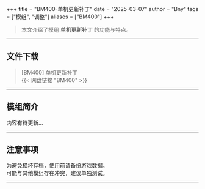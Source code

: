 +++
title = "BM400-单机更新补丁"
date = "2025-03-07"
author = "Bny"
tags = ["模组", "调整"]
aliases = ["BM400"]
+++

> 本文介绍了模组 **单机更新补丁** 的功能与特点。

---

## 文件下载

> [BM400] 单机更新补丁  
{{< 网盘链接 "BM400" >}}  

---

## 模组简介

>  
内容有待更新...  

---

## 注意事项

>  
为避免损坏存档，使用前请备份游戏数据。  
可能与其他模组存在冲突，建议单独测试。  

---

